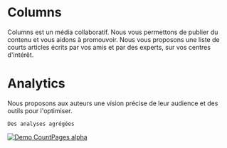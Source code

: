 # Columns

Columns est un média collaboratif. Nous vous permettons de publier du contenu et vous aidons à promouvoir. Nous vous proposons une liste de courts articles écrits par vos amis et par des experts, sur vos centres d'intérêt.

# Analytics

Nous proposons aux auteurs une vision précise de leur audience et des outils pour l'optimiser.

	Des analyses agrégées

[![Demo CountPages alpha](https://github.com/samuelpilcer/Columns/blob/master/experiment/Website/)]()
